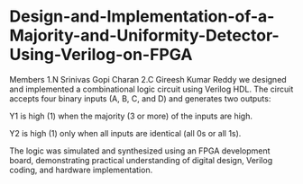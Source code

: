 # Design-and-Implementation-of-a-Majority-and-Uniformity-Detector-Using-Verilog-on-FPGA

Members
1.N Srinivas Gopi Charan
2.C Gireesh Kumar Reddy
we designed and implemented a combinational logic circuit using Verilog HDL. The circuit accepts four binary inputs (A, B, C, and D) and generates two outputs:

Y1 is high (1) when the majority (3 or more) of the inputs are high.

Y2 is high (1) only when all inputs are identical (all 0s or all 1s).

The logic was simulated and synthesized using an FPGA development board, demonstrating practical understanding of digital design, Verilog coding, and hardware implementation.
